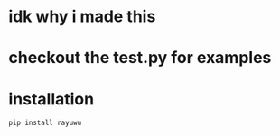 # idk why i made this
# checkout the test.py for examples


# installation
```pip install rayuwu```
